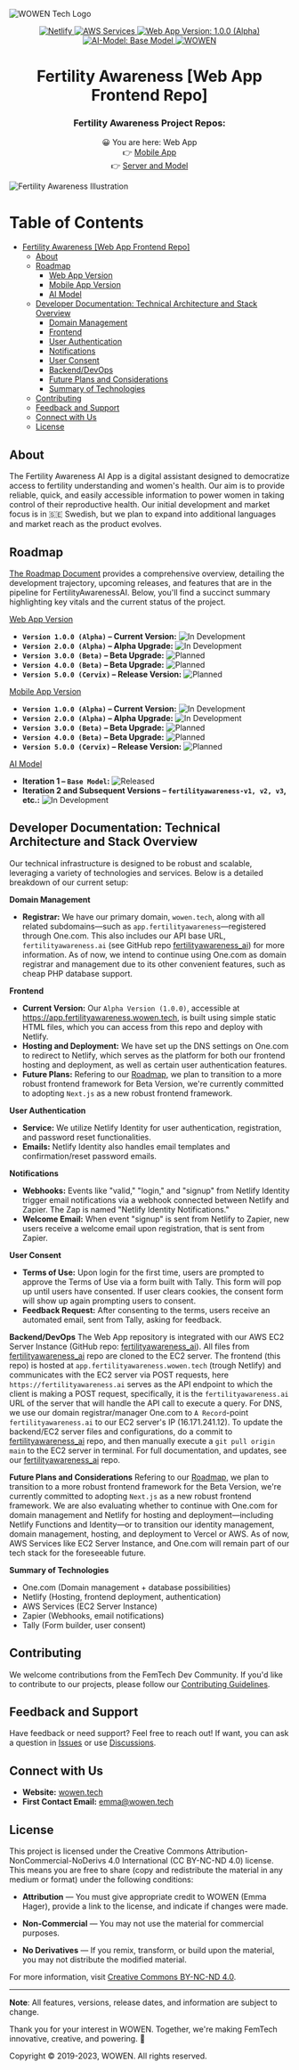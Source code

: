 ![WOWEN Tech Logo](https://github.com/WOWEN-DEV/wowen.tech/blob/main/assets/img/wowen-tech-repo-logo.svg)

<p align="center">
  <a href="https://app.netlify.com/sites/fertilityawareness/deploys">
    <img src="https://api.netlify.com/api/v1/badges/e8c207e4-671d-42e5-acaf-4ed3e27934f0/deploy-status" alt="Netlify">
  </a>
  <a href="https://aws.amazon.com/">
    <img src="https://img.shields.io/badge/AWS-Services-orange?logo=amazon-aws" alt="AWS Services">
  </a>
<a href="https://app.fertilityawareness.wowen.tech/">
    <img src="https://img.shields.io/badge/Web%20App%20Version-1.0.0%20(Alpha)-yellow" alt="Web App Version: 1.0.0 (Alpha)">
</a>
<a href="https://github.com/WOWEN-DEV/fertilityawareness-ai">
    <img src="https://img.shields.io/badge/AI%20Model-Base%20Model-blue" alt="AI-Model: Base Model">
</a>
  <a href="https://github.com/WOWEN-DEV">
    <img src="https://img.shields.io/badge/WOWEN-FemTech%20Dev%20Community-blueviolet" alt="WOWEN">
  </a>
</p>

<h1 align="center">Fertility Awareness [Web App Frontend Repo]</h1>
<h3 align="center">Fertility Awareness Project Repos:</h3>
<p align="center">
<p align="center">
😀 You are here: Web App
  <br>
👉 <a href="https://github.com/WOWEN-DEV/fertilityawareness-app">Mobile App</a>
   <br>
👉 <a href="https://github.com/WOWEN-DEV/fertilityawareness-ai">Server and Model</a>
</p>

![Fertility Awareness Illustration](https://app.fertilityawareness.wowen.tech/img/fertilityawareness-illustration-colored.svg)

# Table of Contents

- [Fertility Awareness [Web App Frontend Repo]](#fertility-awareness-web-app-frontend-repo)
  - [About](#about)
  - [Roadmap](#roadmap)
    - [Web App Version](#roadmap)
    - [Mobile App Version](#roadmap)
    - [AI Model](#roadmap)
  - [Developer Documentation: Technical Architecture and Stack Overview](#developer-documentation-technical-architecture-and-stack-overview)
    - [Domain Management](#domain-management)
    - [Frontend](#frontend)
    - [User Authentication](#user-authentication)
    - [Notifications](#notifications)
    - [User Consent](#user-consent)
    - [Backend/DevOps](#backend)
    - [Future Plans and Considerations](#future-plans-and-considerations)
    - [Summary of Technologies](#summary-of-technologies)
  - [Contributing](#contributing)
  - [Feedback and Support](#feedback-and-support)
  - [Connect with Us](#connect-with-us)
  - [License](#license)


## About

The Fertility Awareness AI App is a digital assistant designed to democratize access to fertility understanding and women's health. Our aim is to provide reliable, quick, and easily accessible information to power women in taking control of their reproductive health. Our initial development and market focus is in 🇸🇪 Swedish, but we plan to expand into additional languages and market reach as the product evolves.

## Roadmap

[The Roadmap Document](https://github.com/WOWEN-DEV/fertilityawareness/blob/main/ROADMAP.md) provides a comprehensive overview, detailing the development trajectory, upcoming releases, and features that are in the pipeline for FertilityAwarenessAI. Below, you'll find a succinct summary highlighting key vitals and the current status of the project.

[Web App Version](https://github.com/WOWEN-DEV/fertilityawareness)
- **`Version 1.0.0 (Alpha)` – Current Version:** ![In Development](https://img.shields.io/badge/Status-In%20Development-yellow)
- **`Version 2.0.0 (Alpha)` – Alpha Upgrade:** ![In Development](https://img.shields.io/badge/Status-In%20Development-yellow)
- **`Version 3.0.0 (Beta)` – Beta Upgrade:** ![Planned](https://img.shields.io/badge/Status-Planned-red)
- **`Version 4.0.0 (Beta)` – Beta Upgrade:** ![Planned](https://img.shields.io/badge/Status-Planned-red)
- **`Version 5.0.0 (Cervix)` – Release Version:** ![Planned](https://img.shields.io/badge/Status-Planned-red)

[Mobile App Version](https://github.com/WOWEN-DEV/fertilityawareness-app)
- **`Version 1.0.0 (Alpha)` – Current Version:** ![In Development](https://img.shields.io/badge/Status-In%20Development-yellow)
- **`Version 2.0.0 (Alpha)` – Alpha Upgrade:** ![In Development](https://img.shields.io/badge/Status-In%20Development-yellow)
- **`Version 3.0.0 (Beta)` – Beta Upgrade:** ![Planned](https://img.shields.io/badge/Status-Planned-red)
- **`Version 4.0.0 (Beta)` – Beta Upgrade:** ![Planned](https://img.shields.io/badge/Status-Planned-red)
- **`Version 5.0.0 (Cervix)` – Release Version:** ![Planned](https://img.shields.io/badge/Status-Planned-red)

[AI Model](https://github.com/WOWEN-DEV/fertilityawareness-ai)
- **Iteration 1 – `Base Model`:** ![Released](https://img.shields.io/badge/Status-In%20Use/Released-brightgreen)
- **Iteration 2 and Subsequent Versions – `fertilityawareness-v1, v2, v3`, etc.:** ![In Development](https://img.shields.io/badge/Status-In%20Development-yellow)

## Developer Documentation: Technical Architecture and Stack Overview
Our technical infrastructure is designed to be robust and scalable, leveraging a variety of technologies and services. Below is a detailed breakdown of our current setup:

**Domain Management**
- **Registrar:** 
We have our primary domain, `wowen.tech`, along with all related subdomains—such as `app.fertilityawareness`—registered through One.com. This also includes our API base URL, `fertilityawareness.ai` (see GitHub repo [fertilityawareness_ai](https://github.com/WOWEN-DEV/fertilityawareness-ai)) for more information. As of now, we intend to continue using One.com as domain registrar and management due to its other convenient features, such as cheap PHP database support.

**Frontend**
- **Current Version:** Our `Alpha Version (1.0.0)`, accessible at https://app.fertilityawareness.wowen.tech, is built using simple static HTML files, which you can access from this repo and deploy with Netlify.
- **Hosting and Deployment:** We have set up the DNS settings on One.com to redirect to Netlify, which serves as the platform for both our frontend hosting and deployment, as well as certain user authentication features.
- **Future Plans:** Refering to our [Roadmap](ROADMAP.md), we plan to transition to a more robust frontend framework for Beta Version, we're currently committed to adopting `Next.js` as a new robust frontend framework.

**User Authentication**
- **Service:** We utilize Netlify Identity for user authentication, registration, and password reset functionalities.
- **Emails:** Netlify Identity also handles email templates and confirmation/reset password emails.

**Notifications**
- **Webhooks:** Events like "valid," "login," and "signup" from Netlify Identity trigger email notifications via a webhook connected between Netlify and Zapier. The Zap is named "Netlify Identity Notifications."
- **Welcome Email:** When event "signup" is sent from Netlify to Zapier, new users receive a welcome email upon registration, that is sent from Zapier.

**User Consent**
- **Terms of Use:** Upon login for the first time, users are prompted to approve the Terms of Use via a form built with Tally. This form will pop up until users have consented. If user clears cookies, the consent form will show up again prompting users to consent.
- **Feedback Request:** After consenting to the terms, users receive an automated email, sent from Tally, asking for feedback.

**Backend/DevOps**
The Web App repository is integrated with our AWS EC2 Server Instance (GitHub repo: [fertilityawareness_ai](https://github.com/WOWEN-DEV/fertilityawareness-ai)). All files from [fertilityawareness_ai](https://github.com/WOWEN-DEV/fertilityawareness-ai) repo are cloned to the EC2 server. The frontend (this repo) is hosted at `app.fertilityawareness.wowen.tech` (trough Netlify) and communicates with the EC2 server via POST requests, here `https://fertilityawareness.ai` serves as the API endpoint to which the client is making a POST request, specifically, it is the `fertilityawareness.ai` URL of the server that will handle the API call to execute a query. For DNS, we use our domain registrar/manager One.com to `A Record`-point `fertilityawareness.ai` to our EC2 server's IP (16.171.241.12). To update the backend/EC2 server files and configurations, do a commit to [fertilityawareness_ai](https://github.com/WOWEN-DEV/fertilityawareness-ai) repo, and then manually execute a `git pull origin main` to the EC2 server in terminal. For full documentation, and updates, see our [fertilityawareness_ai](https://github.com/WOWEN-DEV/fertilityawareness-ai) repo. 

**Future Plans and Considerations**
Refering to our [Roadmap](ROADMAP.md), we plan to transition to a more robust frontend framework for the Beta Version, we're currently committed to adopting `Next.js` as a new robust frontend framework. We are also evaluating whether to continue with One.com for domain management and Netlify for hosting and deployment—including Netlify Functions and Identity—or to transition our identity management, domain management, hosting, and deployment to Vercel or AWS. As of now, AWS Services like EC2 Server Instance, and One.com will remain part of our tech stack for the foreseeable future.

**Summary of Technologies**
- One.com (Domain management + database possibilities)
- Netlify (Hosting, frontend deployment, authentication)
- AWS Services (EC2 Server Instance)
- Zapier (Webhooks, email notifications)
- Tally (Form builder, user consent)

## Contributing

We welcome contributions from the FemTech Dev Community. If you'd like to contribute to our projects, please follow our [Contributing Guidelines](CONTRIBUTING.md).

## Feedback and Support

Have feedback or need support? Feel free to reach out! If want, you can ask a question in [Issues](https://github.com/WOWEN-DEV/fertilityawareness/issues) or use [Discussions](https://github.com/WOWEN-DEV/fertilityawareness/discussions). 

## Connect with Us

- **Website:** [wowen.tech](https://wowen.tech)
- **First Contact Email:** emma@wowen.tech

## License

This project is licensed under the Creative Commons Attribution-NonCommercial-NoDerivs 4.0 International (CC BY-NC-ND 4.0) license. This means you are free to share (copy and redistribute the material in any medium or format) under the following conditions:

- **Attribution** — You must give appropriate credit to WOWEN (Emma Hager), provide a link to the license, and indicate if changes were made.

- **Non-Commercial** — You may not use the material for commercial purposes.

- **No Derivatives** — If you remix, transform, or build upon the material, you may not distribute the modified material.

For more information, visit [Creative Commons BY-NC-ND 4.0](https://creativecommons.org/licenses/by-nc-nd/4.0/).

---

**Note**: All features, versions, release dates, and information are subject to change.

Thank you for your interest in WOWEN. Together, we're making FemTech innovative, creative, and powering. 💪 

Copyright © 2019-2023, WOWEN. All rights reserved.

